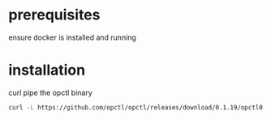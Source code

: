 # prerequisites

ensure docker is installed and running

# installation

curl pipe the opctl binary

```bash
curl -L https://github.com/opctl/opctl/releases/download/0.1.19/opctl0.1.19.linux.tgz | sudo tar -xzv -C /usr/local/bin
```

